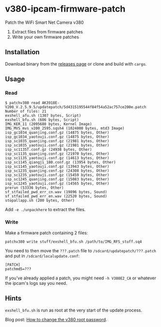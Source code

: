 # v380-ipcam-firmware-patch

Patch the WiFi Smart Net Camera v380

1. Extract files from firmware patches
2. Write your own firmware patches

## Installation

Download binary from the [releases page](https://github.com/bcaller/v380-ipcam-firmware-patch/releases) or clone and build with `cargo`.

## Usage

### Read

```
$ patchv380 read AK3918E-V200_V.2.5.9.5/updatepatch/5d4315195544f84f54a52ac757ce200e.patch
Number of files: 21
exshell_afu.sh (1307 bytes, Script)
exshell_bfu.sh (606 bytes, Script)
IMG_KER_11 (2095680 bytes, Kernel Image)
IMG_MVS_mvs_v200_2595.sqsh4 (1024000 bytes, mtd3 Image)
isp_gc1034_quanjing.conf.gz (14875 bytes, Other)
isp_gc1034_yaotouji.conf.gz (14875 bytes, Other)
isp_sc1035_quanjing.conf.gz (21981 bytes, Other)
isp_sc1035_yaotouji.conf.gz (21981 bytes, Other)
isp_sc1135T.conf.gz (24938 bytes, Other)
isp_sc1135_quanjing.conf.gz (21970 bytes, Other)
isp_sc1135_yaotouji.conf.gz (14613 bytes, Other)
isp_sc1145_qiangji_180.conf.gz (13954 bytes, Other)
isp_sc1145_yaotouji.conf.gz (13943 bytes, Other)
isp_sc1235_quanjing.conf.gz (24308 bytes, Other)
isp_sc1235_yaotouji.conf.gz (15459 bytes, Other)
isp_sc1245_quanjing.conf.gz (15083 bytes, Other)
isp_sc1245_yaotouji.conf.gz (14565 bytes, Other)
prerun (53336 bytes, Other)
sf_stfailed_pwd_err_cn.wav (19896 bytes, Sound)
sf_stfailed_pwd_err_en.wav (22520 bytes, Sound)
stopallapp.sh (200 bytes, Other)
```

Add `-e ./unpackhere` to extract the files.

### Write

Make a firmware patch containing 2 files:

```
patchv380 write stuff/exshell_bfu.sh /path/to/IMG_RFS_stuff.sq4
```

You need to then move the `???.patch` file to `/sdcard/updatepatch/???.patch` and put in `/sdcard/localupdate.conf`:

```
[PATCH]
patchmd5=???
```

If you've already applied a patch, you might need `-h V380E2_CA` or whatever the ipcam's logs say you need.

## Hints

`exshell_bfu.sh` is run as root at the very start of the update process.

Blog post: [How to change the v380 root password](https://ℬ㏒.㎈ℓℯℛ.ⓧⓨℤ/v380-ipcam-firmware-patching).
